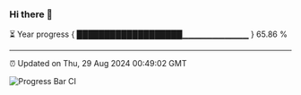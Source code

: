### Hi there 👋

⏳ Year progress { ███████████████████▁▁▁▁▁▁▁▁▁▁▁ } 65.86 %

---

⏰ Updated on Thu, 29 Aug 2024 00:49:02 GMT

![Progress Bar CI](https://github.com/code-lakshay/GitHub-Actions-Demo/workflows/Progress%20Bar%20CI/badge.svg)
